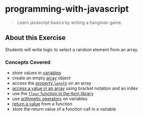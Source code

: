 # programming-with-javascript
> Learn javascript basics by writing a hangman game.

## About this Exercise
Students will write logic to select a random element from an array.

### Concepts Covered
- store values in [variables](https://developer.mozilla.org/en-US/docs/Web/JavaScript/Guide/Values,_variables,_and_literals#Declaring_variables)
- create an empty [array](https://developer.mozilla.org/en-US/docs/Web/JavaScript/Reference/Global_Objects/Array#Example.3A_Creating_an_array) object
- access the [property `length`](https://developer.mozilla.org/en-US/docs/Web/JavaScript/Reference/Global_Objects/Array/length) on an array
- [access a value in an array](https://developer.mozilla.org/en-US/docs/Web/JavaScript/Reference/Global_Objects/Array#Accessing_array_elements) using bracket notation and an index
- use the [`floor` function in the `Math` library](https://developer.mozilla.org/en-US/docs/Web/JavaScript/Reference/Global_Objects/Math/floor)
- use [arithmetic operators](https://developer.mozilla.org/en-US/docs/Web/JavaScript/Reference/Operators/Arithmetic_Operators) on variables
- [return a value](https://developer.mozilla.org/en-US/docs/Web/JavaScript/Reference/Functions_and_function_scope#Example:_Returning_a_formatted_number) from a function
- store the return value of a function call in a variable
